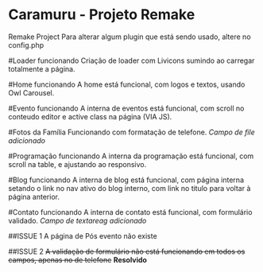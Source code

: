 # Caramuru - Projeto Remake
Remake Project
Para alterar algum plugin que está sendo usado, altere no config.php

#Loader funcionando
Criação de loader com Livicons sumindo ao carregar totalmente a página.

#Home funcionando
A home está funcional, com logos e textos, usando Owl Carousel.

#Evento funcionando
A interna de eventos está funcional, com scroll no conteudo editor e active class na página (VIA JS).

#Fotos da Família
Funcionando com formatação de telefone. *Campo de file adicionado*

#Programação funcionando
A interna da programação está funcional, com scroll na table, e ajustando ao responsivo.

#Blog funcionando
A interna de blog está funcional, com página interna setando o link no nav ativo do blog interno, com link no titulo para voltar à página anterior.

#Contato funcionando
A interna de contato está funcional, com formulário validado. *Campo de textareag adicionado*

##ISSUE 1
A página de Pós evento não existe

##ISSUE 2
~~A validação de formulário não está funcionando em todos os campos, apenas no de telefone~~ **Resolvido**